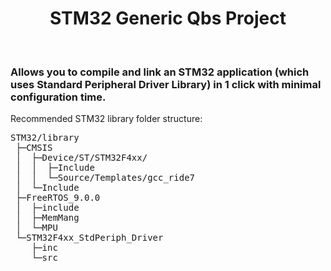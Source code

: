 <!DOCTYPE html PUBLIC "-//W3C//DTD XHTML 1.0 Transitional//EN" "http://www.w3.org/TR/xhtml1/DTD/xhtml1-transitional.dtd">
<html xmlns="http://www.w3.org/1999/xhtml" xml:lang="en-us" lang="en">
<head>
	<meta http-equiv="Content-Type" content="text/html; charset=utf-8" />
</head>

<body>

<center><h1>STM32 Generic Qbs Project</h1></center>
<br><h3>Allows you to compile and link an STM32 application (which uses Standard Peripheral Driver Library) in 1 click with minimal configuration time.</h3>
Recommended STM32 library folder structure:
<pre>STM32/library
 ├─CMSIS
 │  ├─Device/ST/STM32F4xx/
 │  │  ├─Include
 │  │  └─Source/Templates/gcc_ride7
 │  └─Include
 ├─FreeRTOS_9.0.0
 │  ├─include
 │  ├─MemMang
 │  └─MPU
 └─STM32F4xx_StdPeriph_Driver
    ├─inc
    └─src
</pre>

</body>
</html>